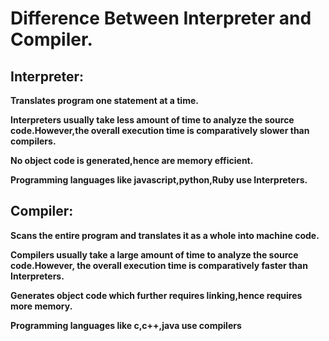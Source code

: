 # Difference Between Interpreter and Compiler.

## Interpreter:

**Translates program one statement at a time.**

**Interpreters usually take less amount of time to analyze the source code.However,the overall execution time is comparatively slower than compilers.**

**No object code is generated,hence are memory efficient.**

**Programming languages like javascript,python,Ruby use Interpreters.**

## Compiler:

**Scans the entire program and translates it as a whole into machine code.**

**Compilers usually take a large amount of time to analyze the source code.However, the overall execution time is comparatively faster than Interpreters.**

**Generates object code which further requires linking,hence requires more memory.**

**Programming languages like c,c++,java use compilers**

